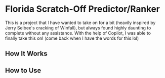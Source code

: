 # Florida Scratch-Off Predictor/Ranker
This is a project that I have wanted to take on for a bit (heavily inspired by Jerry Selbee's cracking of Winfall), but always found highly daunting to complete without any assistance. With the help of Copilot, I was able to finally take this on! (come back when I have the words for this lol)
## How It Works
## How to Use
